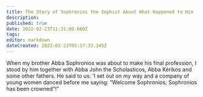 ```yaml
---
title: The Story of Sophronios the Sophist About What Happened to Him
description: 
published: true
date: 2022-02-23T11:31:09.660Z
tags: 
editor: markdown
dateCreated: 2022-02-23T05:37:33.345Z
---
```



 
When my brother Abba Sophronios was about to make his final profession, I stood by him together with Abba John the Scholasticos, Abba Kérikos and some other fathers. He said to us: ‘I set out on my way and a company of young women danced before me saying: “Welcome Sophronios; Sophronios has been crowned”!”
